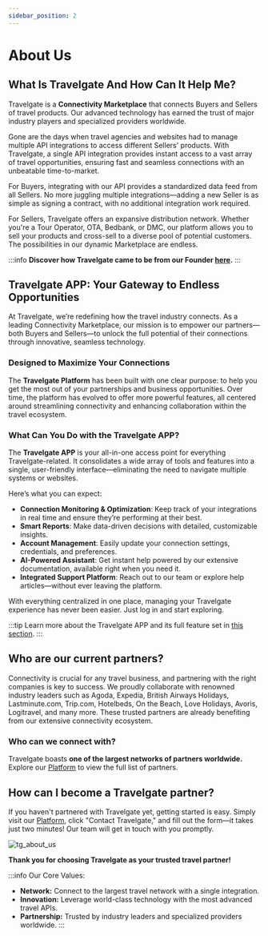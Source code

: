 ```yaml
---
sidebar_position: 2
---
```


# About Us

## What Is Travelgate And How Can It Help Me?

Travelgate is a **Connectivity Marketplace** that connects Buyers and Sellers of travel products. Our advanced technology has earned the trust of major industry players and specialized providers worldwide.

Gone are the days when travel agencies and websites had to manage multiple API integrations to access different Sellers' products. With Travelgate, a single API integration provides instant access to a vast array of travel opportunities, ensuring fast and seamless connections with an unbeatable time-to-market.

For Buyers, integrating with our API provides a standardized data feed from all Sellers. No more juggling multiple integrations—adding a new Seller is as simple as signing a contract, with no additional integration work required.

For Sellers, Travelgate offers an expansive distribution network. Whether you're a Tour Operator, OTA, Bedbank, or DMC, our platform allows you to sell your products and cross-sell to a diverse pool of potential customers. The possibilities in our dynamic Marketplace are endless.

:::info
**Discover how Travelgate came to be from our Founder [here](https://blog.travelgate.com/en/from-xml-travelgate-to-travelgatex).**
:::


## Travelgate APP: Your Gateway to Endless Opportunities

At Travelgate, we’re redefining how the travel industry connects. As a leading Connectivity Marketplace, our mission is to empower our partners—both Buyers and Sellers—to unlock the full potential of their connections through innovative, seamless technology.

### Designed to Maximize Your Connections

The **Travelgate Platform** has been built with one clear purpose: to help you get the most out of your partnerships and business opportunities. Over time, the platform has evolved to offer more powerful features, all centered around streamlining connectivity and enhancing collaboration within the travel ecosystem.

### What Can You Do with the Travelgate APP?

The **Travelgate APP** is your all-in-one access point for everything Travelgate-related. It consolidates a wide array of tools and features into a single, user-friendly interface—eliminating the need to navigate multiple systems or websites.

Here’s what you can expect:

- **Connection Monitoring & Optimization**: Keep track of your integrations in real time and ensure they’re performing at their best.
- **Smart Reports**: Make data-driven decisions with detailed, customizable insights.
- **Account Management**: Easily update your connection settings, credentials, and preferences.
- **AI-Powered Assistant**: Get instant help powered by our extensive documentation, available right when you need it.
- **Integrated Support Platform**: Reach out to our team or explore help articles—without ever leaving the platform.

With everything centralized in one place, managing your Travelgate experience has never been easier. Just log in and start exploring.

:::tip 
Learn more about the Travelgate APP and its full feature set in [this section](/kb/platform/app-features/overview).
:::


## Who are our current partners?

Connectivity is crucial for any travel business, and partnering with the right companies is key to success. We proudly collaborate with renowned industry leaders such as Agoda, Expedia, British Airways Holidays, Lastminute.com, Trip.com, Hotelbeds, On the Beach, Love Holidays, Avoris, Logitravel, and many more. These trusted partners are already benefiting from our extensive connectivity ecosystem.

### Who can we connect with?

Travelgate boasts **one of the largest networks of partners worldwide.** Explore our [Platform](https://www.travelgate.com/) to view the full list of partners.

## How can I become a Travelgate partner?

If you haven't partnered with Travelgate yet, getting started is easy. Simply visit our [Platform](https://www.travelgate.com/), click "Contact Travelgate," and fill out the form—it takes just two minutes! Our team will get in touch with you promptly.

![tg_about_us](https://storage.travelgate.com/kbase/tg_about_us.jpg)

**Thank you for choosing Travelgate as your trusted travel partner!**

:::info Our Core Values:
 
- **Network:** Connect to the largest travel network with a single integration.  
- **Innovation:** Leverage world-class technology with the most advanced travel APIs.  
- **Partnership:** Trusted by industry leaders and specialized providers worldwide.
:::

